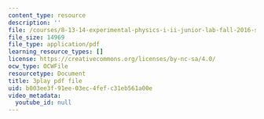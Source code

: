 ```yaml
---
content_type: resource
description: ''
file: /courses/8-13-14-experimental-physics-i-ii-junior-lab-fall-2016-spring-2017/b003ee3f91ee03ec4fefc31eb561a00e_-JtATRj2EG4.pdf
file_size: 14969
file_type: application/pdf
learning_resource_types: []
license: https://creativecommons.org/licenses/by-nc-sa/4.0/
ocw_type: OCWFile
resourcetype: Document
title: 3play pdf file
uid: b003ee3f-91ee-03ec-4fef-c31eb561a00e
video_metadata:
  youtube_id: null
---
```

